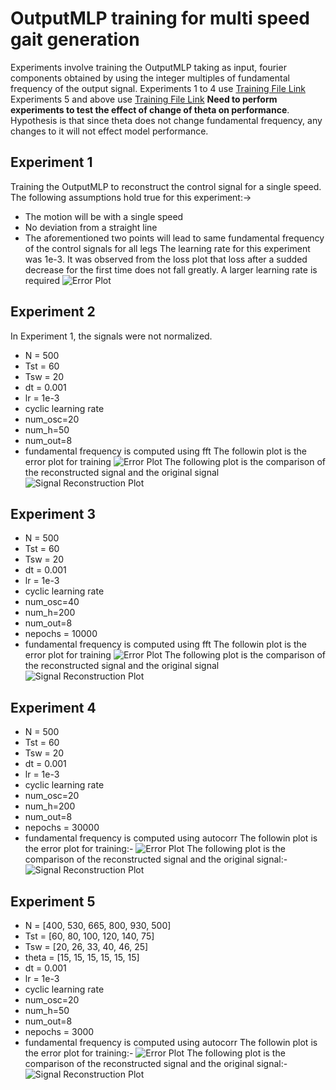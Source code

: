 # OutputMLP training for multi speed gait generation
Experiments involve training the OutputMLP taking as input, fourier components obtained by using the integer multiples of fundamental frequency of the output signal. 
Experiments 1 to 4 use [Training File Link](train.py)
Experiments 5 and above use [Training File Link](train2.py)
**Need to perform experiments to test the effect of change of theta on performance**. Hypothesis is that since theta does not change fundamental frequency, any changes to it will not effect model performance.
## Experiment 1
Training the OutputMLP to reconstruct the control signal for a single speed.
The following assumptions hold true for this experiment:->
- The motion will be with a single speed
- No deviation from a straight line
- The aforementioned two points will lead to same fundamental frequency of the control signals for all legs
The learning rate for this experiment was 1e-3. 
It was observed from the loss plot that loss after a sudded decrease for the first time does not fall greatly. 
A larger learning rate is required
![Error Plot](../images/training_plot_output_mlp_exp1.png)
## Experiment 2
In Experiment 1, the signals were not normalized. 
- N = 500
- Tst = 60
- Tsw = 20
- dt = 0.001
- lr = 1e-3
- cyclic learning rate
- num\_osc=20
- num\_h=50
- num\_out=8
- fundamental frequency is computed using fft 
The followin plot is the error plot for training
![Error Plot](../images/training_plot_output_mlp_exp2.png)
The following plot is the comparison of the reconstructed signal and the original signal
![Signal Reconstruction Plot](../images/pred_vs_ideal_exp2.png)
## Experiment 3
- N = 500
- Tst = 60
- Tsw = 20
- dt = 0.001
- lr = 1e-3
- cyclic learning rate
- num\_osc=40
- num\_h=200
- num\_out=8
- nepochs = 10000
- fundamental frequency is computed using fft
The followin plot is the error plot for training
![Error Plot](../images/training_plot_output_mlp_exp3.png)
The following plot is the comparison of the reconstructed signal and the original signal
![Signal Reconstruction Plot](../images/pred_vs_ideal_exp3.png)
## Experiment 4
- N = 500 
- Tst = 60
- Tsw = 20
- dt = 0.001
- lr = 1e-3
- cyclic learning rate
- num\_osc=20
- num\_h=200
- num\_out=8
- nepochs = 30000
- fundamental frequency is computed using autocorr 
The followin plot is the error plot for training:-
![Error Plot](../images/training_plot_output_mlp_exp4.png)
The following plot is the comparison of the reconstructed signal and the original signal:-
![Signal Reconstruction Plot](../images/pred_vs_ideal_exp4.png)
## Experiment 5
- N = [400, 530, 665, 800, 930, 500]
- Tst = [60, 80, 100, 120, 140, 75]
- Tsw = [20, 26, 33, 40, 46, 25]
- theta = [15, 15, 15, 15, 15, 15]
- dt = 0.001
- lr = 1e-3
- cyclic learning rate
- num\_osc=20
- num\_h=50
- num\_out=8
- nepochs = 3000
- fundamental frequency is computed using autocorr
The followin plot is the error plot for training:-
![Error Plot](../images/training_plot_output_mlp_exp5.png)
The following plot is the comparison of the reconstructed signal and the original signal:-
![Signal Reconstruction Plot](../images/pred_vs_ideal_exp5.png)

